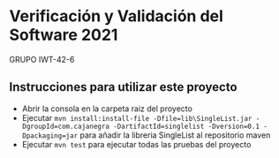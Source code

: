 # Verificación y Validación del Software 2021
GRUPO IWT-42-6

## Instrucciones para utilizar este proyecto

* Abrir la consola en la carpeta raiz del proyecto
* Ejecutar `mvn install:install-file -Dfile=lib\SingleList.jar -DgroupId=com.cajanegra -DartifactId=singlelist -Dversion=0.1 -Dpackaging=jar` para añadir la libreria SingleList al repositorio maven
* Ejecutar `mvn test` para ejecutar todas las pruebas del proyecto
